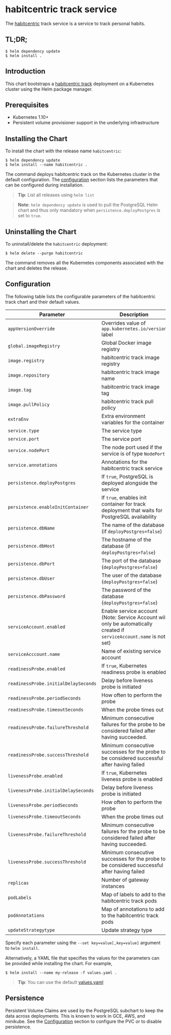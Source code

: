 # habitcentric track service

The [habitcentric](https://confluence.codecentric.de/display/HAB/habitcentric) track service is a 
service to track personal habits.

## TL;DR;

```console
$ helm dependency update
$ helm install .
```

## Introduction

This chart bootstraps a [habitcentric track](https://github.com/codecentric/habitcentric/tree/main/services/track) deployment
on a Kubernetes cluster using the Helm package manager.

## Prerequisites

- Kubernetes 1.10+
- Persistent volume provisioner support in the underlying infrastructure

## Installing the Chart
To install the chart with the release name `habitcentric`:

```console
$ helm dependency update
$ helm install --name habitcentric .
```

The command deploys habitcentric track on the Kubernetes cluster in the default configuration.
The [configuration](#configuration) section lists the parameters that can be configured during 
installation.

> **Tip**: List all releases using `helm list`

> **Note**: `helm dependency update` is used to pull the PostgreSQL Helm chart and thus only 
mandatory when `persistence.deployPostgres` is set to `true`.

## Uninstalling the Chart

To uninstall/delete the `habitcentric` deployment:

```console
$ helm delete --purge habitcentric
```

The command removes all the Kubernetes components associated with the chart and deletes the release.

## Configuration

The following table lists the configurable parameters of the habitcentric track chart and their 
default values.

| Parameter                            | Description                                                                                                           | Default              |
|--------------------------------------|-----------------------------------------------------------------------------------------------------------------------|----------------------|
| `appVersionOverride`                 | Overrides value of `app.kubernetes.io/version` label                                                                  | `nil`                |
| `global.imageRegistry`               | Global Docker image registry                                                                                          | `nil`                |
| `image.registry`                     | habitcentric track image registry                                                                                     | `docker.io`          |
| `image.repository`                   | habitcentric track image name                                                                                         | `habitcentric/track` |
| `image.tag`                          | habitcentric track image tag                                                                                          | `latest`             |
| `image.pullPolicy`                   | habitcentric track pull policy                                                                                        | `Always`             |
| `extraEnv`                           | Extra environment variables for the container                                                                         | `[]`                 |
| `service.type`                       | The service type                                                                                                      | `ClusterIP`          |
| `service.port`                       | The service port                                                                                                      | `9002`               |
| `service.nodePort`                   | The node port used if the service is of type `NodePort`                                                               | `nil`                |
| `service.annotations`                | Annotations for the habitcentric track service                                                                        | `{}`                 |
| `persistence.deployPostgres`         | If `true`, PostgreSQL is deployed alongside the service                                                               | `{}`                 |
| `persistence.enableInitContainer`    | If `true`, enables init container for track deployment that waits for PostgreSQL availability                         | `true`               |
| `persistence.dbName`                 | The name of the database (if `deployPostgres=false`)                                                                  | `nil`                |
| `persistence.dbHost`                 | The hostname of the database (if `deployPostgres=false`)                                                              | `nil`                |
| `persistence.dbPort`                 | The port of the database (`deployPostgres=false`)                                                                     | `nil`                |
| `persistence.dbUser`                 | The user of the database (`deployPostgres=false`)                                                                     | `nil`                |
| `persistence.dbPassword`             | The password of the database (`deployPostgres=false`)                                                                 | `nil`                |
| `serviceAccount.enabled`             | Enable service account (Note: Service Account will only be automatically created if `serviceAccount.name` is not set) | `false`              |
| `serviceAcccount.name`               | Name of existing service account                                                                                      | `nil`                |
| `readinessProbe.enabled`             | If `true`, Kubernetes readiness probe is enabled                                                                      | `true`               |
| `readinessProbe.initialDelaySeconds` | Delay before liveness probe is initiated                                                                              | 20                   |
| `readinessProbe.periodSeconds`       | How often to perform the probe                                                                                        | 120                  |
| `readinessProbe.timeoutSeconds`      | When the probe times out                                                                                              | 5                    |
| `readinessProbe.failureThreshold`    | Minimum consecutive failures for the probe to be considered failed after having succeeded.                            | 6                    |
| `readinessProbe.successThreshold`    | Minimum consecutive successes for the probe to be considered successful after having failed                           | 1                    |
| `livenessProbe.enabled`              | If `true`, Kubernetes liveness probe is enabled                                                                       | `true`               |
| `livenessProbe.initialDelaySeconds`  | Delay before liveness probe is initiated                                                                              | 40                   |
| `livenessProbe.periodSeconds`        | How often to perform the probe                                                                                        | 120                  |
| `livenessProbe.timeoutSeconds`       | When the probe times out                                                                                              | 5                    |
| `livenessProbe.failureThreshold`     | Minimum consecutive failures for the probe to be considered failed after having succeeded.                            | 6                    |
| `livenessProbe.successThreshold`     | Minimum consecutive successes for the probe to be considered successful after having failed                           | 1                    |
| `replicas`                           | Number of gateway instances                                                                                           | 1                    |
| `podLabels`                          | Map of labels to add to the habitcentric track pods                                                                   | `{}`                 |
| `podAnnotations`                     | Map of annotations to add to the habitcentric track pods                                                              | `{}`                 |
| `updateStrategytype`                 | Update strategy type                                                                                                  | `RollingUpdate`      |

Specify each parameter using the `--set key=value[,key=value]` argument to `helm install`.

Alternatively, a YAML file that specifies the values for the parameters can be provided while 
installing the chart. For example,

```console
$ helm install --name my-release -f values.yaml .
```

> **Tip**: You can use the default [values.yaml](values.yaml)

## Persistence
Persistent Volume Claims are used by the PostgreSQL subchart to keep the data across deployments. This is known to work in GCE, AWS, and minikube.
See the [Configuration](#configuration) section to configure the PVC or to disable persistence.
